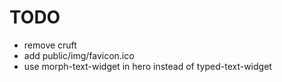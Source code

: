 # TODO

- remove cruft
- add public/img/favicon.ico
- use morph-text-widget in hero instead of typed-text-widget

